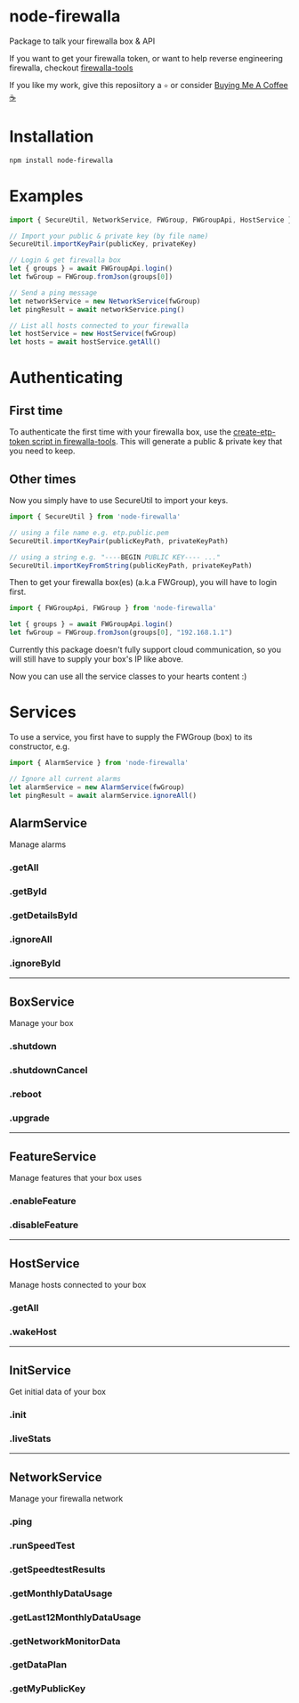 # node-firewalla
Package to talk your firewalla box & API

If you want to get your firewalla token, or want to help reverse engineering firewalla, checkout [firewalla-tools](https://github.com/lesleyxyz/firewalla-tools/)

If you like my work, give this reposiitory a `⭐` or consider [Buying Me A Coffee ☕](https://www.buymeacoffee.com/lesleyxyz)

# Installation
```bash
npm install node-firewalla
```

# Examples
```js
import { SecureUtil, NetworkService, FWGroup, FWGroupApi, HostService } from 'node-firewalla'

// Import your public & private key (by file name)
SecureUtil.importKeyPair(publicKey, privateKey)

// Login & get firewalla box
let { groups } = await FWGroupApi.login()
let fwGroup = FWGroup.fromJson(groups[0])

// Send a ping message
let networkService = new NetworkService(fwGroup)
let pingResult = await networkService.ping()

// List all hosts connected to your firewalla
let hostService = new HostService(fwGroup)
let hosts = await hostService.getAll()
```

# Authenticating
## First time
To authenticate the first time with your firewalla box, use the [create-etp-token script in firewalla-tools](https://github.com/lesleyxyz/firewalla-tools/).
This will generate a public & private key that you need to keep.

## Other times
Now you simply have to use SecureUtil to import your keys.
```javascript
import { SecureUtil } from 'node-firewalla'

// using a file name e.g. etp.public.pem
SecureUtil.importKeyPair(publicKeyPath, privateKeyPath)

// using a string e.g. "----BEGIN PUBLIC KEY---- ..."
SecureUtil.importKeyFromString(publicKeyPath, privateKeyPath)
```

Then to get your firewalla box(es) (a.k.a FWGroup), you will have to login first.
```javascript
import { FWGroupApi, FWGroup } from 'node-firewalla'

let { groups } = await FWGroupApi.login()
let fwGroup = FWGroup.fromJson(groups[0], "192.168.1.1")
```
Currently this package doesn't fully support cloud communication, so you will still have to supply your box's IP like above.

Now you can use all the service classes to your hearts content :)

# Services
To use a service, you first have to supply the FWGroup (box) to its constructor, e.g.
```javascript
import { AlarmService } from 'node-firewalla'

// Ignore all current alarms
let alarmService = new AlarmService(fwGroup)
let pingResult = await alarmService.ignoreAll()
```
## AlarmService
Manage alarms
### .getAll
### .getById
### .getDetailsById
### .ignoreAll
### .ignoreById

---

## BoxService
Manage your box
### .shutdown
### .shutdownCancel
### .reboot
### .upgrade

---

## FeatureService
Manage features that your box uses
### .enableFeature
### .disableFeature

---

## HostService
Manage hosts connected to your box
### .getAll
### .wakeHost

---

## InitService
Get initial data of your box
### .init
### .liveStats

---

## NetworkService
Manage your firewalla network
### .ping
### .runSpeedTest
### .getSpeedtestResults
### .getMonthlyDataUsage
### .getLast12MonthlyDataUsage
### .getNetworkMonitorData
### .getDataPlan
### .getMyPublicKey
